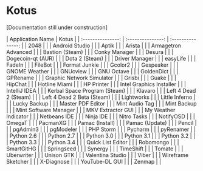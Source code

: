 Kotus
================

[Documentation still under construction] 

| Application Name | Kotus |
| :---------------: | :---------------: | :---------------: |
| 2048 |   |
| Android Studio |   |
| Aptik |   |
| Arista |   |
| Armagetron Advanced |   |
| Bastion (Steam) |   |
| Conky Manager |   |
| Desura |   |
| Dogecoin-qt (AUR) |   |
| Dota 2 (Steam) |   |
| Driver Manager |   |
| easyLife |   |
| FadeIn |   |
| FileBot |   |
| Format Junkie |   |
| Gcolor2 |   |
| Gespeaker |   |
| GNOME Weather |   |
| GNUcview |   |
| GNU Octave |   |
| GoldenDict |   |
| GPRename |   |
| Graphic Network Simulator |   |
| Grisbi |   |
| Guake |   |
| HipChat |   |
| Hotline Miami |   |
| HP Printer |   |
| Intel Graphics Installer |   |
| IntelliJ IDEA |   |
| Kerbal Space Program (Steam) |   |
| Klavaro |   |
| Left 4 Dead 2 (Steam) |   |
| Left 4 Dead 2 Beta (Steam) |   |
| Lightworks |   |
| Little Inferno |   |
| Lucky Backup |   |
| Master PDF Editor |   |
| Mint Audio Tag |   |
| Mint Backup |   |
| Mint Software Manager |   |
| MKV Extractor GUI |   |
| My Weather Indicator |   |
| Netbeans IDE |   |
| Ninja IDE |   |
| Nitro Tasks |   |
| NotifyOSD |   |
| OmegaT |   |
| PacmanXG |   |
| Pamac (Install) |   |
| Pamac (Update) |   |
| Pencil |   |
| pgAdmin3 |   |
| pgModeler |   |
| PHP Storm |   |
| Pycharm |   |
| pyRenamer |   |
| Python 2.6 |   |
| Python 2.7 |   |
| Python 3.0 |   |
| Python 3.1 |   |
| Python 3.2 |   |
| Python 3.3 |   |
| Python 3.4 |   |
| Quick List Editor |   |
| Robomongo |   |
| SmartGitHG |   |
| Springseed |   |
| Synergy |   |
| TimeShift |   |
| Tomate |   |
| Uberwriter |   |
| Unison GTK |   |
| Valentina Studio |   |
| Viber |   |
| Wireframe Sketcher |   |
| X-Diagnose |   |
| YouTube-DL GUI |   |
| Zenmap |   |